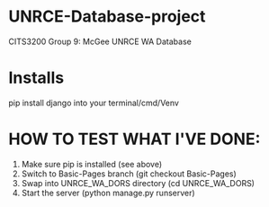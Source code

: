 # UNRCE-Database-project
CITS3200 Group 9: McGee UNRCE WA Database

# Installs
pip install django into your terminal/cmd/Venv

# HOW TO TEST WHAT I'VE DONE:
1. Make sure pip is installed (see above)
2. Switch to Basic-Pages branch (git checkout Basic-Pages)
3. Swap into UNRCE_WA_DORS directory (cd UNRCE_WA_DORS)
4. Start the server (python manage.py runserver)